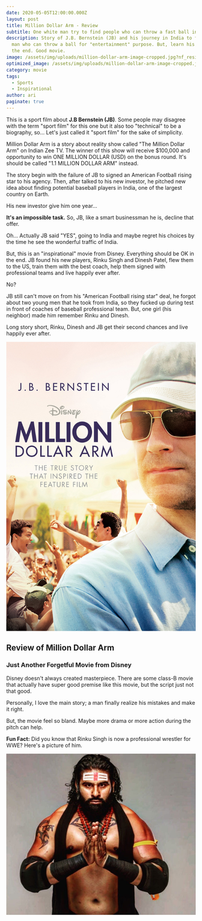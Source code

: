 ```yaml
---
date: 2020-05-05T12:00:00.000Z
layout: post
title: Million Dollar Arm - Review
subtitle: One white man try to find people who can throw a fast ball in India.
description: Story of J.B. Bernstein (JB) and his journey in India to find young
  man who can throw a ball for "entertainment" purpose. But, learn his lesson in
  the end. Good movie.
image: /assets/img/uploads/million-dollar-arm-image-cropped.jpg?nf_resize=fit&w=760&h=399
optimized_image: /assets/img/uploads/million-dollar-arm-image-cropped.jpg?nf_resize=fit&w=380&h=200
category: movie
tags:
  - Sports
  - Inspirational
author: ari
paginate: true
---
```

This is a sport film about **J.B Bernstein (JB)**. Some people may disagree with the term "sport film" for this one but it also too "technical" to be a biography, so... Let's just called it "sport film" for the sake of simplicity.

Million Dollar Arm is a story about reality show called "The Million Dollar Arm" on Indian Zee TV. The winner of this show will receive $100,000 and opportunity to win ONE MILLION DOLLAR (USD) on the bonus round. It's should be called "1.1 MILLION DOLLAR ARM" instead.

The story begin with the failure of JB to signed an American Football rising star to his agency. Then, after talked to his new investor, he pitched new idea about finding potential baseball players in India, one of the largest country on Earth.

His new investor give him one year...

**It's an impossible task.** So, JB, like a smart businessman he is, decline that offer.

Oh... Actually JB said "YES", going to India and maybe regret his choices by the time he see the wonderful traffic of India.

But, this is an "inspirational" movie from Disney. Everything should be OK in the end. JB found his new players, Rinku Singh and Dinesh Patel, flew them to the US, train them with the best coach, help them signed with professional teams and live happily ever after.

No?

JB still can't move on from his "American Football rising star" deal, he forgot about two young men that he took from India, so they fucked up during test in front of coaches of baseball professional team. But, one girl (his neighbor) made him remember Rinku and Dinesh.

Long story short, Rinku, Dinesh and JB get their second chances and live happily ever after.

![Million Dollar Arm](/assets/img/uploads/million-dollar-arm-poster.jpg)

## Review of Million Dollar Arm

### Just Another Forgetful Movie from Disney

Disney doesn't always created masterpiece. There are some class-B movie that actually have super good premise like this movie, but the script just not that good.

Personally, I love the main story; a man finally realize his mistakes and make it right.

But, the movie feel so bland. Maybe more drama or more action during the pitch can help.

**Fun Fact:** Did you know that Rinku Singh is now a professional wrestler for WWE? Here's a picture of him.

![Rinku Singh WWE](/assets/img/uploads/rinku-singh.jpg)
